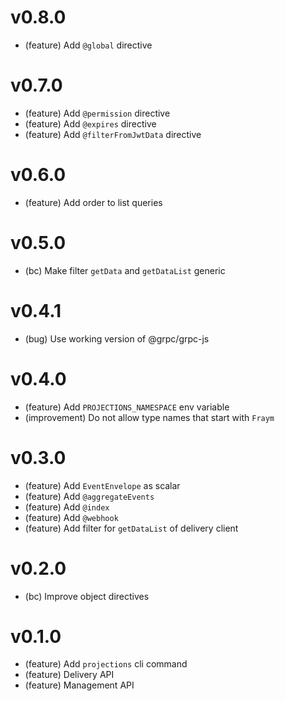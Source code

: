 # v0.8.0

-   (feature) Add `@global` directive

# v0.7.0

-   (feature) Add `@permission` directive
-   (feature) Add `@expires` directive
-   (feature) Add `@filterFromJwtData` directive

# v0.6.0

-   (feature) Add order to list queries

# v0.5.0

-   (bc) Make filter `getData` and `getDataList` generic

# v0.4.1

-   (bug) Use working version of @grpc/grpc-js

# v0.4.0

-   (feature) Add `PROJECTIONS_NAMESPACE` env variable
-   (improvement) Do not allow type names that start with `Fraym`

# v0.3.0

-   (feature) Add `EventEnvelope` as scalar
-   (feature) Add `@aggregateEvents`
-   (feature) Add `@index`
-   (feature) Add `@webhook`
-   (feature) Add filter for `getDataList` of delivery client

# v0.2.0

-   (bc) Improve object directives

# v0.1.0

-   (feature) Add `projections` cli command
-   (feature) Delivery API
-   (feature) Management API
